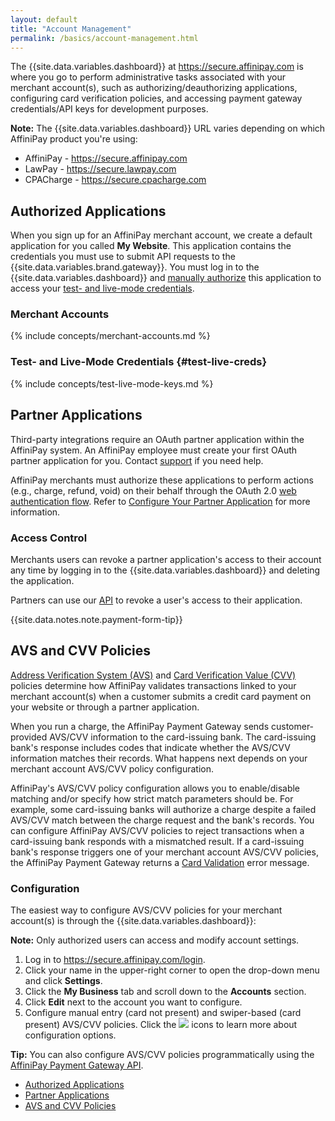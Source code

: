 ```yaml
---
layout: default
title: "Account Management"
permalink: /basics/account-management.html
---
```


The {{site.data.variables.dashboard}} at <a href="https://secure.affinipay.com" target="&#95;blank">https://secure.affinipay.com</a> is where you go to perform administrative tasks associated with your merchant account(s), such as authorizing/deauthorizing applications, configuring card verification policies, and accessing payment gateway credentials/API keys for development purposes.

<div class="panel-note"><b>Note:</b> The {{site.data.variables.dashboard}} URL varies depending on which AffiniPay product you're using:
  <ul>
    <li>AffiniPay - <a href="https://secure.affinipay.com" target="&#95;blank">https://secure.affinipay.com</a></li>
    <li>LawPay - <a href="https://secure.lawpay.com" target="&#95;blank">https://secure.lawpay.com</a></li>
    <li>CPACharge - <a href="https://secure.cpacharge.com" target="&#95;blank">https://secure.cpacharge.com</a></li>
  </ul>
</div>

## Authorized Applications
When you sign up for an AffiniPay merchant account, we create a default application for you called **My Website**. This application contains the credentials you must use to submit API requests to the {{site.data.variables.brand.gateway}}. You must log in to the {{site.data.variables.dashboard}} and [manually authorize](../guides/payment-form-getting-started.html#obtain-credentials) this application to access your [test- and live-mode credentials](#test-live-creds).

### Merchant Accounts
{% include concepts/merchant-accounts.md %}

### Test- and Live-Mode Credentials {#test-live-creds}
{% include concepts/test-live-mode-keys.md %}

## Partner Applications
Third-party integrations require an OAuth partner application within the AffiniPay system. An AffiniPay employee must create your first OAuth partner application for you. Contact <a href="mailto:devsupport@affinipay.com" >support</a> if you need help.

AffiniPay merchants must authorize these applications to perform actions (e.g., charge, refund, void) on their behalf through the OAuth 2.0 [web authentication flow](../basics/authentication.html#web-server). Refer to [Configure Your Partner Application](../guides/app-dev-getting-started.html#configure-your-partner-application) for more information.

### Access Control
Merchants users can revoke a partner application's access to their account any time by logging in to the {{site.data.variables.dashboard}} and deleting the application.

Partners can use our <a href="../guides/deauthorization.html">API</a> to revoke a user's access to their application.

{{site.data.notes.note.payment-form-tip}}

## AVS and CVV Policies
<a href="https://en.wikipedia.org/wiki/Address_Verification_System" target="&#95;blank">Address Verification System (AVS)</a> and <a href="https://en.wikipedia.org/wiki/Card_security_code" target="&#95;blank">Card Verification Value (CVV)</a> policies determine how AffiniPay validates transactions linked to your merchant account(s) when a customer submits a credit card payment on your website or through a partner application.

When you run a charge, the AffiniPay Payment Gateway sends customer-provided AVS/CVV information to the card-issuing bank. The card-issuing bank's response includes codes that indicate whether the AVS/CVV information matches their records. What happens next depends on your merchant account AVS/CVV policy configuration.

AffiniPay's AVS/CVV policy configuration allows you to enable/disable matching and/or specify how strict match parameters should be. For example, some card-issuing banks will authorize a charge despite a failed AVS/CVV match between the charge request and the bank's records. You can configure AffiniPay AVS/CVV policies to reject transactions when a card-issuing bank responds with a mismatched result. If a card-issuing bank's response triggers one of your merchant account AVS/CVV policies, the AffiniPay Payment Gateway returns a <a href="../reference/api.html#CardValidationMessages" target="&#95;blank">Card Validation</a> error message.  

### Configuration
The easiest way to configure AVS/CVV policies for your merchant account(s) is through the {{site.data.variables.dashboard}}:

<span class="panel-note"><b>Note:</b> Only authorized users can access and modify account settings.</span>

1. Log in to <a href="https://secure.affinipay.com/login" target="&#95;blank">https://secure.affinipay.com/login</a>.<i class="fa fa-info-circle superscript tooltipped" data-position="top" data-delay="50" data-tooltip="LawPay users should go to https://secure.lawpay.com/login"></i>
2. Click your name in the upper-right corner to open the drop-down menu and click **Settings**.
3. Click the <b>My Business</b> tab and scroll down to the <b>Accounts</b> section.
4. Click <b>Edit</b> next to the account you want to configure.
5. Configure manual entry (card not present) and swiper-based (card present) AVS/CVV policies. Click the <img src="../images/help-icon.png"> icons to learn more about configuration options.

<span class="panel-tip"><b>Tip:</b> You can also configure AVS/CVV policies programmatically using the <a href="../reference/api.html#UpdateMerchant" target="&#95;blank">AffiniPay Payment Gateway API</a>.</span>

<!-- Scrollspy -->
<scrollspy-toc>
<div class="col hide-on-small-only m3 12">
  <div class="toc-wrapper pinned col s6 offset-s6" style="top: 150px;">
  <ul class="section table-of-contents" style="margin-right: 10px;">
    <li><a href="#authorized-applications">Authorized Applications</a></li>
    <li><a href="#partner-applications">Partner Applications</a></li>
    <li><a href="#avs-and-cvv-policies">AVS and CVV Policies</a></li>
  </ul>
  </div>
</div>
</scrollspy-toc>
